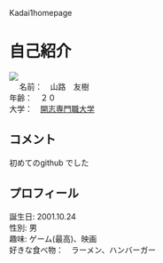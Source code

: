 <p>Kadai1homepage</p>
<html lang="ja">
<meta charset="utf-8">
<h1>自己紹介</h1>
<p>
<img src="https://github.com/Yamaji0068/homepages/blob/gh-pages/IMG_8746.JPG?raw=true"><br>　
名前：　山路　友樹<br>
年齢：　２０<br>
大学：　<a href="https://kaishi-pu.ac.jp/">開志専門職大学</a>
</p>
<h2>コメント</h2>
<p>
初めてのgithub でした
</p>
<h2>プロフィール</h2>
<p>
誕生日: 2001.10.24<br>
性別: 男<br>
趣味: ゲーム(最高)、映画<br>
好きな食べ物：　ラーメン、ハンバーガー
</p>
